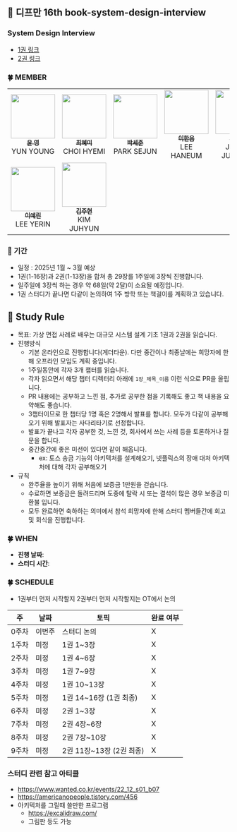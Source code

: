 ## :book: 디프만 16th book-system-design-interview

### System Design Interview
- [1권 링크](http://www.yes24.com/Product/Goods/102819435)
- [2권 링크](https://www.yes24.com/Product/Goods/124138645)


### 🍀 MEMBER 
<table>
    <td align="center"><a href="https://github.com/yunyoung1819"><img src="https://github.com/yunyoung1819.png" width="100px;" alt=""/><br /><sub><b>윤 영</b></sub></a><br />YUN YOUNG </a></td>
    <td align="center"><a href="https://github.com/ghrltjdtprbs"><img src="https://avatars.githubusercontent.com/u/105612931?v=4" width="100px;" alt=""/><br /><sub><b>최혜미</b></sub></a><br />CHOI HYEMI </a></td>
    <td align="center"><a href="https://github.com/sejoon00"><img src="https://github.com/sejoon00.png" width="100px;" alt=""/><br /><sub><b>박세준</b></sub></a><br />PARK SEJUN </a></td>
    <td align="center"><a href="https://github.com/LeeHanEum"><img src="https://avatars.githubusercontent.com/u/103233513?v=4" width="100px;" alt=""/><br /><sub><b>이한음</b></sub></a><br />LEE HANEUM </a></td>
    <td align="center"><a href="https://github.com/wjdwnsdnjs13"><img src="https://github.com/wjdwnsdnjs13.png" width="100px;" alt=""/><br /><sub><b>정준원</b></sub></a><br />JEONG JUNWON </a></td>
  </tr>
    <td align="center"><a href="https://github.com/linirini"><img src="https://avatars.githubusercontent.com/u/101927543?v=4" width="100px;" alt=""/><br /><sub><b>이예린</b></sub></a><br />LEE YERIN </a></td>
    <td align="center"><a href="https://github.com/skydreamer21"><img src="https://avatars.githubusercontent.com/u/95271588?v=4" width="100px;" alt=""/><br /><sub><b>김주현</b></sub></a><br />KIM JUHYUN</a></td>
  </tr>
</table>

### 📆 기간
- 일정 : 2025년 1월 ~ 3월 예상
- 1권(1-16장)과 2권(1-13장)을 합쳐 총 29장를 1주일에 3장씩 진행합니다.
- 일주일에 3장씩 하는 경우 약 68일(약 2달)이 소요될 예정입니다.
- 1권 스터디가 끝나면 다같이 논의하여 1주 방학 또는 책걸이를 계획하고 있습니다.


## 📜 Study Rule
- 목표: 가상 면접 사례로 배우는 대규모 시스템 설계 기초 1권과 2권을 읽습니다.
- 진행방식
  - 기본 온라인으로 진행합니다(게더타운). 다만 중간이나 최종날에는 희망자에 한해 오프라인 모임도 계획 중입니다.
  - 1주일동안에 각자 3개 챕터를 읽습니다.
  - 각자 읽으면서 해당 챕터 디렉터리 아래에 `1장_제목_이름` 이런 식으로 PR을 올립니다. 
  - PR 내용에는 공부하고 느낀 점, 추가로 공부한 점을 기록해도 좋고 책 내용을 요약해도 좋습니다.
  - 3챕터이므로 한 챕터당 1명 혹은 2명해서 발표를 합니다. 모두가 다같이 공부해오기 위해 발표자는 사다리타기로 선정합니다.
  - 발표가 끝나고 각자 공부한 것, 느낀 것, 회사에서 쓰는 사례 등을 토론하거나 질문을 합니다.
  - 중간중간에 좋은 미션이 있다면 같이 해옵니다.
    - ex: 토스 송금 기능의 아키텍처를 설계해오기, 넷플릭스의 장애 대처 아키텍처에 대해 각자 공부해오기
- 규칙
  - 완주율을 높이기 위해 처음에 보증금 1만원을 걷습니다. 
  - 수료하면 보증금은 돌려드리며 도중에 탈락 시 또는 결석이 많은 경우 보증금 미환불 입니다. 
  - 모두 완료하면 축하하는 의미에서 참석 희망자에 한해 스터디 멤버들간에 회고 및 회식을 진행합니다.


### 🍀 WHEN
- **진행 날짜**: 
- **스터디 시간**: 


### 🍀 SCHEDULE
- 1권부터 먼저 시작할지 2권부터 먼저 시작할지는 OT에서 논의 

| 주   | 날짜  | 토픽                 | 완료 여부 |
|-----|-----|--------------------|-------|
| 0주차 | 이번주 | 스터디 논의             | X |
| 1주차 | 미정  | 1권 1~3장            | X |
| 2주차 | 미정  | 1권 4~6장            | X |
| 3주차 | 미정  | 1권 7~9장            | X |
| 4주차 | 미정  | 1권 10~13장          | X |
| 5주차 | 미정  | 1권 14~16장 (1권 최종)  | X | 
| 6주차 | 미정  | 2권 1~3장            | X |
| 7주차 | 미정  | 2권 4장~6장           | X |
| 8주차 | 미정  | 2권 7장~10장          | X |
| 9주차 | 미정  | 2권 11장~13장 (2권 최종) | X |


### 스터디 관련 참고 아티클
- https://www.wanted.co.kr/events/22_12_s01_b07
- https://americanopeople.tistory.com/456
- 아키텍처를 그릴때 쓸만한 프로그램
  - https://excalidraw.com/
  - 그림판 등도 가능
